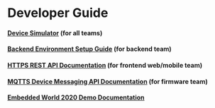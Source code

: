 # Developer Guide


#### [Device Simulator](https://github.com/richmondu/libpyiotcloud/tree/dev/_device_simulator) (for all teams)

#### [Backend Environment Setup Guide](https://github.com/richmondu/libpyiotcloud/blob/dev/_setup_devguide/README_backend_development_environment.md) (for backend team)

#### [HTTPS REST API Documentation](https://github.com/richmondu/libpyiotcloud/blob/dev/_setup_devguide/README_rest_api.md) (for frontend web/mobile team)

#### [MQTTS Device Messaging API Documentation](https://github.com/richmondu/libpyiotcloud/blob/dev/_setup_devguide/README_device_messaging_api.md) (for firmware team)

#### [Embedded World 2020 Demo Documentation](https://github.com/richmondu/libpyiotcloud/blob/dev/_setup_devguide/README_embedded_world_2020.md)

